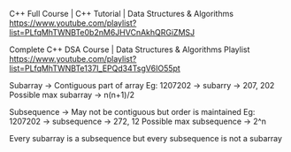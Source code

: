 C++ Full Course |  C++ Tutorial | Data Structures & Algorithms
https://www.youtube.com/playlist?list=PLfqMhTWNBTe0b2nM6JHVCnAkhQRGiZMSJ


Complete C++ DSA Course | Data Structures & Algorithms Playlist
https://www.youtube.com/playlist?list=PLfqMhTWNBTe137I_EPQd34TsgV6IO55pt

Subarray -> Contiguous part of array
Eg: 1207202 -> subarry -> 207, 202
Possible max subarray -> n(n+1)/2

Subsequence -> May not be contiguous but order is maintained
Eg: 1207202 -> subsequence -> 272, 12
Possible max subsequence -> 2^n

Every subarray is a subsequence but every subsequence is not a subarray